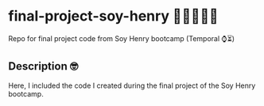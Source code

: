 # final-project-soy-henry 👷‍♂️👨‍💻🥇
Repo for final project code from Soy Henry bootcamp (Temporal ⌚⏳)

## Description 🤓
Here, I included the code I created during the final project of the Soy Henry bootcamp.

